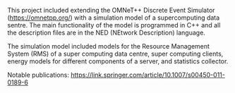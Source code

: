 This project included extending the OMNeT++ Discrete Event Simulator (https://omnetpp.org/) with a simulation model of a supercomputing
data sentre. The main functionality of the model is programmed in C++ and all the description files are in the NED (NEtwork Description) 
language. 

The simulation model included models for the Resource Management System (RMS) of a super computing data centre, super computing clients,
energy models for different components of a server, and statistics collector.

Notable publications:
https://link.springer.com/article/10.1007/s00450-011-0189-6

